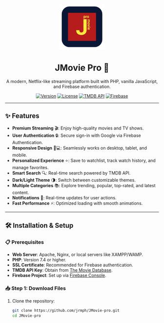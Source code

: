 <p align="center">
  <img src="assets/logo.png" alt="JMovie Pro Logo" width="150"/>
  <h1 align="center">JMovie Pro 🎥</h1>
  <p align="center">A modern, Netflix-like streaming platform built with PHP, vanilla JavaScript, and Firebase authentication.</p>
</p>

<p align="center">
  <a href="https://github.com/jrmph/JMovie-pro"><img src="https://img.shields.io/badge/Version-1.0.0-blue.svg" alt="Version"></a>
  <a href="https://github.com/jrmph/JMovie-pro/blob/main/LICENSE"><img src="https://img.shields.io/badge/License-MIT-green.svg" alt="License"></a>
  <a href="https://www.themoviedb.org/"><img src="https://img.shields.io/badge/API-TMDB-orange.svg" alt="TMDB API"></a>
  <a href="https://firebase.google.com/"><img src="https://img.shields.io/badge/Auth-Firebase-yellow.svg" alt="Firebase"></a>
</p>

---

## ✨ Features

- **Premium Streaming** 🎬: Enjoy high-quality movies and TV shows.
- **User Authentication** 🔒: Secure sign-in with Google via Firebase Authentication.
- **Responsive Design** 📱💻: Seamlessly works on desktop, tablet, and mobile.
- **Personalized Experience** ⭐: Save to watchlist, track watch history, and manage favorites.
- **Smart Search** 🔍: Real-time search powered by TMDB API.
- **Dark/Light Theme** 🌗: Switch between customizable themes.
- **Multiple Categories** 📚: Explore trending, popular, top-rated, and latest content.
- **Notifications** 🔔: Real-time updates for user actions.
- **Fast Performance** ⚡: Optimized loading with smooth animations.

---

## 🛠️ Installation & Setup

### 📋 Prerequisites
- **Web Server**: Apache, Nginx, or local servers like XAMPP/WAMP.
- **PHP**: Version 7.4 or higher.
- **SSL Certificate**: Recommended for Firebase authentication.
- **TMDB API Key**: Obtain from [The Movie Database](https://www.themoviedb.org/).
- **Firebase Project**: Set up via [Firebase Console](https://console.firebase.google.com/).

### 📥 Step 1: Download Files
1. Clone the repository:
   ```bash
   git clone https://github.com/jrmph/JMovie-pro.git
   cd JMovie-pro